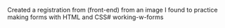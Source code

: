 Created a registration from (front-end) from an image I found to practice making forms with HTML and CSS# working-w-forms
